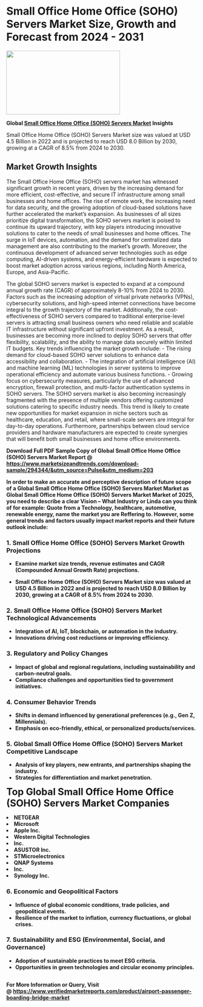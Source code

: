 <H1>Small Office Home Office (SOHO) Servers Market Size, Growth and Forecast from 2024 - 2031</H1><img class="aligncenter size-medium wp-image-584254" src="https://thirdeyenews.in/wp-content/uploads/2024/09/Global-Market-Research-300x168.jpeg" alt="" width="300" height="168" /><p><strong>Global&nbsp;<a href="https://www.marketsizeandtrends.com/download-sample/294344/&amp;utm_source=Pulse&amp;utm_medium=203">Small Office Home Office (SOHO) Servers Market</a> Insights</strong></p><p>Small Office Home Office (SOHO) Servers Market size was valued at USD 4.5 Billion in 2022 and is projected to reach USD 8.0 Billion by 2030, growing at a CAGR of 8.5% from 2024 to 2030.</p><p><h2>Market Growth Insights</h2> <p>The Small Office Home Office (SOHO) servers market has witnessed significant growth in recent years, driven by the increasing demand for more efficient, cost-effective, and secure IT infrastructure among small businesses and home offices. The rise of remote work, the increasing need for data security, and the growing adoption of cloud-based solutions have further accelerated the market’s expansion. As businesses of all sizes prioritize digital transformation, the SOHO servers market is poised to continue its upward trajectory, with key players introducing innovative solutions to cater to the needs of small businesses and home offices. The surge in IoT devices, automation, and the demand for centralized data management are also contributing to the market’s growth. Moreover, the continuous development of advanced server technologies such as edge computing, AI-driven systems, and energy-efficient hardware is expected to boost market adoption across various regions, including North America, Europe, and Asia-Pacific.</p> <p><strong></strong></p> <p>The global SOHO servers market is expected to expand at a compound annual growth rate (CAGR) of approximately 8-10% from 2024 to 2030. Factors such as the increasing adoption of virtual private networks (VPNs), cybersecurity solutions, and high-speed internet connections have become integral to the growth trajectory of the market. Additionally, the cost-effectiveness of SOHO servers compared to traditional enterprise-level servers is attracting small business owners who need reliable and scalable IT infrastructure without significant upfront investment. As a result, businesses are becoming more inclined to deploy SOHO servers that offer flexibility, scalability, and the ability to manage data securely within limited IT budgets. Key trends influencing the market growth include: - The rising demand for cloud-based SOHO server solutions to enhance data accessibility and collaboration. - The integration of artificial intelligence (AI) and machine learning (ML) technologies in server systems to improve operational efficiency and automate various business functions. - Growing focus on cybersecurity measures, particularly the use of advanced encryption, firewall protection, and multi-factor authentication systems in SOHO servers. The SOHO servers market is also becoming increasingly fragmented with the presence of multiple vendors offering customized solutions catering to specific industry needs. This trend is likely to create new opportunities for market expansion in niche sectors such as healthcare, education, and retail, where small-scale servers are integral for day-to-day operations. Furthermore, partnerships between cloud service providers and hardware manufacturers are expected to create synergies that will benefit both small businesses and home office environments. <p><strong></p><p><span class=""><strong>Download Full PDF Sample Copy of Global Small Office Home Office (SOHO) Servers Market Report</strong> @ <a href="https://www.marketsizeandtrends.com/download-sample/294344/&amp;utm_source=Pulse&amp;utm_medium=203" target="_blank">https://www.marketsizeandtrends.com/download-sample/294344/&amp;utm_source=Pulse&amp;utm_medium=203</a></span></p><p>In order to make an accurate and perceptive description of future scope of a Global&nbsp;Small Office Home Office (SOHO) Servers Market Market as Global&nbsp;Small Office Home Office (SOHO) Servers Market Market of 2025, you need to describe a clear Vision &ndash; What Industry or Linda can you think of for example: Quote from a Technology, healthcare, automotive, renewable energy, name the market you are Reffering to. However, some general trends and factors usually impact market reports and their future outlook include:</p><h3>1.&nbsp;<strong>Small Office Home Office (SOHO) Servers Market Growth Projections</strong></h3><ul><li>Examine market size trends, revenue estimates and CAGR (Compounded Annual Growth Rate) projections.</li><li><p>Small Office Home Office (SOHO) Servers Market size was valued at USD 4.5 Billion in 2022 and is projected to reach USD 8.0 Billion by 2030, growing at a CAGR of 8.5% from 2024 to 2030.</p></li></ul><h3>2.&nbsp;<strong>Small Office Home Office (SOHO) Servers Market Technological Advancements</strong></h3><ul><li>Integration of AI, IoT, blockchain, or automation in the industry.</li><li>Innovations driving cost reductions or improving efficiency.</li></ul><h3>3.&nbsp;<strong>Regulatory and Policy Changes</strong></h3><ul><li>Impact of global and regional regulations, including sustainability and carbon-neutral goals.</li><li>Compliance challenges and opportunities tied to government initiatives.</li></ul><h3>4.&nbsp;<strong>Consumer Behavior Trends</strong></h3><ul><li>Shifts in demand influenced by generational preferences (e.g., Gen Z, Millennials).</li><li>Emphasis on eco-friendly, ethical, or personalized products/services.</li></ul><h3>5.&nbsp;<strong>Global Small Office Home Office (SOHO) Servers Market Competitive Landscape</strong></h3><ul><li>Analysis of key players, new entrants, and partnerships shaping the industry.</li><li>Strategies for differentiation and market penetration.</li></ul><p data-pm-slice="1 1 []"><span style="color: inherit; font-family: inherit; font-size: 25px;">Top Global Small Office Home Office (SOHO) Servers Market Companies</span></p><div class="" data-test-id=""><p><li>NETGEAR</li><li> Microsoft</li><li> Apple Inc.</li><li> Western Digital Technologies</li><li> Inc.</li><li> ASUSTOR Inc.</li><li> STMicroelectronics</li><li> QNAP Systems</li><li> Inc.</li><li> Synology Inc.</li></p></div><h3>6.&nbsp;<strong>Economic and Geopolitical Factors</strong></h3><ul><li>Influence of global economic conditions, trade policies, and geopolitical events.</li><li>Resilience of the market to inflation, currency fluctuations, or global crises.</li></ul><h3>7.&nbsp;<strong>Sustainability and ESG (Environmental, Social, and Governance)</strong></h3><ul><li>Adoption of sustainable practices to meet ESG criteria.</li><li>Opportunities in green technologies and circular economy principles.</li></ul><h2><strong style="font-size: 14px;">For More Information or Query, Visit @&nbsp;</strong><a style="background-color: #ffffff; font-size: 14px;" href="https://www.marketsizeandtrends.com/report/small-office-home-office-soho-servers-market/" target="_blank">https://www.verifiedmarketreports.com/product/airport-passenger-boarding-bridge-market</a></h2>
